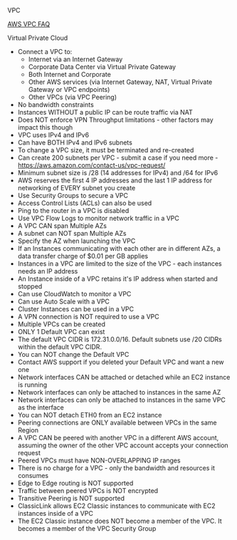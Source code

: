 VPC

[AWS VPC FAQ](https://aws.amazon.com/vpc/faqs/)

Virtual Private Cloud

* Connect a VPC to:
    * Internet via an Internet Gateway
    * Corporate Data Center via Virtual Private Gateway
    * Both Internet and Corporate
    * Other AWS services (via Internet Gateway, NAT, Virtual Private Gateway or VPC endpoints)
    * Other VPCs (via VPC Peering)
* No bandwidth constraints
* Instances WITHOUT a public IP can be route traffic via NAT
* Does NOT enforce VPN Throughput limitations - other factors may impact this though
* VPC uses IPv4 and IPv6
* Can have BOTH IPv4 and IPv6 subnets
* To change a VPC size, it must be terminated and re-created
* Can create 200 subnets per VPC - submit a case if you need more - https://aws.amazon.com/contact-us/vpc-request/
* Minimum subnet size is /28 (14 addresses for IPv4) and /64 for IPv6
* AWS reserves the first 4 IP addresses and the last 1 IP address for networking of EVERY subnet you create
* Use Security Groups to secure a VPC
* Access Control Lists (ACLs) can also be used
* Ping to the router in a VPC is disabled
* Use VPC Flow Logs to monitor network traffic in a VPC
* A VPC CAN span Multiple AZs
* A subnet can NOT span Multiple AZs
* Specify the AZ when launching the VPC
* If an Instances communicating with each other are in different AZs, a data transfer charge of $0.01 per GB applies
* Instances in a VPC are limited to the size of the VPC - each instances needs an IP address
* An Instance inside of a VPC retains it's IP address when started and stopped
* Can use CloudWatch to monitor a VPC
* Can use Auto Scale with a VPC
* Cluster Instances can be used in a VPC
* A VPN connection is NOT required to use a VPC
* Multiple VPCs can be created
* ONLY 1 Default VPC can exist
* The default VPC CIDR is 172.31.0.0/16. Default subnets use /20 CIDRs within the default VPC CIDR.
* You can NOT change the Default VPC
* Contact AWS support if you deleted your Default VPC and want a new one
* Network interfaces CAN be attached or detached while an EC2 instance is running
* Network interfaces can only be attached to instances in the same AZ
* Network interfaces can only be attached to instances in the same VPC as the interface
* You can NOT detach ETH0 from an EC2 instance
* Peering connections are ONLY available between VPCs in the same Region
* A VPC CAN be peered with another VPC in a different AWS account, assuming the owner of the other VPC account accepts your connection request
* Peered VPCs must have NON-OVERLAPPING IP ranges
* There is no charge for a VPC - only the bandwidth and resources it consumes
* Edge to Edge routing is NOT supported
* Traffic between peered VPCs is NOT encrypted
* Transitive Peering is NOT supported
* ClassicLink allows EC2 Classic instances to communicate with EC2 instances inside of a VPC
* The EC2 Classic instance does NOT become a member of the VPC. It becomes a member of the VPC Security Group
